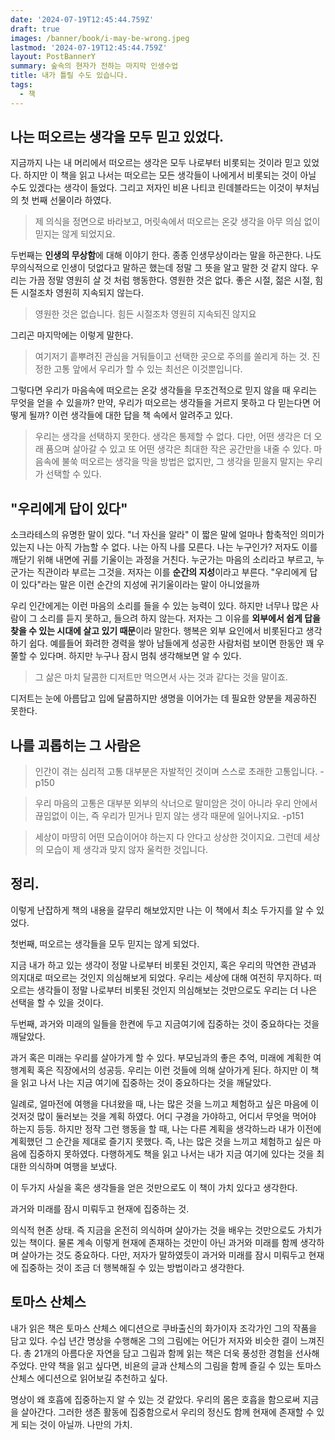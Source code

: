 ```yaml
---
date: '2024-07-19T12:45:44.759Z'
draft: true
images: /banner/book/i-may-be-wrong.jpeg
lastmod: '2024-07-19T12:45:44.759Z'
layout: PostBannerY
summary: 숲속의 현자가 전하는 마지막 인생수업
title: 내가 틀릴 수도 있습니다.
tags:
  - 책
---
```


## 나는 떠오르는 생각을 모두 믿고 있었다.

지금까지 나는 내 머리에서 떠오르는 생각은 모두 나로부터 비롯되는 것이라 믿고 있었다. 하지만 이 책을 읽고 나서는 떠오르는 모든 생각들이 나에게서 비롯되는 것이 아닐 수도 있겠다는 생각이 들었다.
그리고 저자인 비욘 나티코 린데블라드는 이것이 부처님의 첫 번째 선물이라 하였다.

> 제 의식을 정면으로 바라보고, 머릿속에서 떠오르는 온갖 생각을 아무 의심 없이
> 믿지는 않게 되었지요.

두번째는 **인생의 무상함**에 대해 이야기 한다. 종종 인생무상이라는 말을 하곤한다. 나도 무의식적으로 인생이 덧없다고 말하곤 했는데 정말 그 뜻을 알고 말한 것 같지 않다.
우리는 가끔 정말 영원히 살 것 처럼 행동한다. 영원한 것은 없다. 좋은 시절, 젊은 시절, 힘든 시절조차 영원히 지속되지 않는다.

> 영원한 것은 없습니다. 힘든 시절조차 영원히 지속되진 않지요

그리곤 마지막에는 이렇게 말한다.

> 여기저기 흩뿌려진 관심을 거둬들이고 선택한 곳으로 주의를 쏠리게 하는 것.
> 진정한 고통 앞에서 우리가 할 수 있는 최선은 이것뿐입니다.

그렇다면 우리가 마음속에 떠오르는 온갖 생각들을 무조건적으로 믿지 않을 때 우리는 무엇을 얻을 수 있을까?
만약, 우리가 떠오르는 생각들을 거르지 못하고 다 믿는다면 어떻게 될까? 이런 생각들에 대한 답을 책 속에서 알려주고 있다.

> 우리는 생각을 선택하지 못한다. 생각은 통제할 수 없다.
> 다만, 어떤 생각은 더 오래 품으며 살아갈 수 있고
> 또 어떤 생각은 최대한 작은 공간만을 내줄 수 있다.
> 마음속에 불쑥 떠오르는 생각을 막을 방법은 없지만, 그 생각을 믿을지 말지는 우리가 선택할 수 있다.

## "우리에게 답이 있다"

소크라테스의 유명한 말이 있다. "너 자신을 알라" 이 짧은 말에 얼마나 함축적인 의미가 있는지 나는 아직 가늠할 수 없다.
나는 아직 나를 모른다. 나는 누구인가? 저자도 이를 깨닫기 위해 내면에 귀를 기울이는 과정을 거친다. 누군가는 마음의 소리라고 부르고, 누군가는 직관이라 부르는 그것을.
저자는 이를 **순간의 지성**이라고 부른다. "우리에게 답이 있다"라는 말은 이런 순간의 지성에 귀기울이라는 말이 아니었을까

우리 인간에게는 이런 마음의 소리를 들을 수 있는 능력이 있다.
하지만 너무나 많은 사람이 그 소리를 듣지 못하고, 들으려 하지 않는다.
저자는 그 이유를 **외부에서 쉽게 답을 찾을 수 있는 시대에 살고 있기 때문**이라 말한다.
행복은 외부 요인에서 비롯된다고 생각하기 쉽다. 예를들어 화려한 경력을 쌓아 남들에게 성공한 사람처럼 보이면 한동안 꽤 우쭐할 수 있다며.
하지만 누구나 잠시 멈춰 생각해보면 알 수 있다.

> 그 삶은 마치 달콤한 디저트만 먹으면서 사는 것과 같다는 것을 말이죠.

디저트는 눈에 아름답고 입에 달콤하지만 생명을 이어가는 데 필요한 양분을 제공하진 못한다.

## 나를 괴롭히는 그 사람은

> 인간이 겪는 심리적 고통 대부분은 자발적인 것이며 스스로 초래한 고통입니다. -p150

> 우리 마음의 고통은 대부분 외부의 삭너으로 말미암은 것이 아니라 우리 안에서 끊임없이 이는, 즉 우리가 믿거나 믿지 않는 생각 때문에 일어나지요. -p151

> 세상이 마땅히 어떤 모습이어야 하는지 다 안다고 상상한 것이지요. 그런데 세상의 모습이 제 생각과 맞지 않자 울컥한 것입니다.

## 정리.

이렇게 난잡하게 책의 내용을 갈무리 해보았지만 나는 이 책에서 최소 두가지를 알 수 있었다.

첫번째, 떠오르는 생각들을 모두 믿지는 않게 되었다.

지금 내가 하고 있는 생각이 정말 나로부터 비롯된 것인지, 혹은 우리의 막연한 관념과 의지대로 떠오르는 것인지 의심해보게 되었다.
우리는 세상에 대해 여전히 무지하다. 떠오르는 생각들이 정말 나로부터 비롯된 것인지 의심해보는 것만으로도 우리는 더 나은 선택을 할 수 있을 것이다.

두번째, 과거와 미래의 일들을 한켠에 두고 지금여기에 집중하는 것이 중요하다는 것을 깨달았다.

과거 혹은 미래는 우리를 살아가게 할 수 있다. 부모님과의 좋은 추억, 미래에 계획한 여행계획 혹은 직장에서의 성공등. 우리는 이런 것들에 의해 살아가게 된다.
하지만 이 책을 읽고 나서 나는 지금 여기에 집중하는 것이 중요하다는 것을 깨달았다.

일례로, 얼마전에 여행을 다녀왔을 때, 나는 많은 것을 느끼고 체험하고 싶은 마음에 이것저것 많이 둘러보는 것을 계획 하였다.
어디 구경을 가야하고, 어디서 무엇을 먹어야 하는지 등등. 하지만 정작 그런 행동을 할 때, 나는 다른 계획을 생각하느라 내가 이전에 계획했던 그 순간을 제대로 즐기지 못했다.
즉, 나는 많은 것을 느끼고 체험하고 싶은 마음에 집중하지 못하였다. 다행하게도 책을 읽고 나서는 내가 지금 여기에 있다는 것을 최대한 의식하며 여행을 보냈다.

이 두가지 사실을 혹은 생각들을 얻은 것만으로도 이 책이 가치 있다고 생각한다.

과거와 미래를 잠시 미뤄두고 현재에 집중하는 것.

의식적 현존 상태. 즉 지금을 온전히 의식하며 살아가는 것을 배우는 것만으로도 가치가 있는 책이다.
물론 계속 이렇게 현재에 존재하는 것만이 아닌 과거와 미래를 함께 생각하며 살아가는 것도 중요하다.
다만, 저자가 말하였듯이 과거와 미래를 잠시 미뤄두고 현재에 집중하는 것이 조금 더 행복해질 수 있는 방법이라고 생각한다.

## 토마스 산체스

내가 읽은 책은 토마스 산체스 에디션으로 쿠바출신의 화가이자 조각가인 그의 작품을 담고 있다. 수십 년간 명상을 수행해온 그의 그림에는 어딘가 저자와 비슷한 결이 느껴진다.
총 21개의 아름다운 자연을 담고 그림과 함께 읽는 책은 더욱 풍성한 경험을 선사해주었다. 만약 책을 읽고 싶다면, 비욘의 글과 산체스의 그림을 함께 즐길 수 있는 토마스 산체스 에디션으로 읽어보길 추천하고 싶다.

명상이 왜 호흡에 집중하는지 알 수 있는 것 같았다.
우리의 몸은 호흡을 함으로써 지금을 살아간다. 그러한 생존 활동에 집중함으로서 우리의 정신도 함께 현재에 존재할 수 있게 되는 것이 아닐까.
나만의 가치.